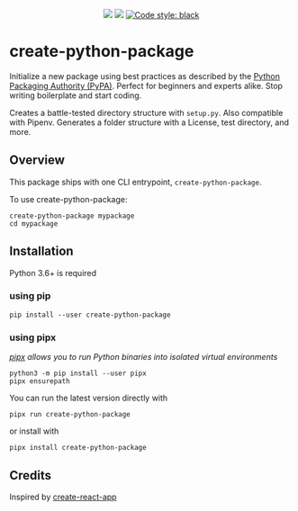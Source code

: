 <p align="center">
<a href="https://travis-ci.org/cs01/create-python-package"><img src="https://travis-ci.org/cs01/create-python-package.svg?branch=master" /></a>

<a href="https://pypi.python.org/pypi/pipx/">
<img src="https://img.shields.io/badge/pypi-0.2.0.2-blue.svg" /></a>
<a href="https://github.com/ambv/black"><img alt="Code style: black" src="https://img.shields.io/badge/code%20style-black-000000.svg"></a>
</p>

# create-python-package
Initialize a new package using best practices as described by the [Python Packaging Authority (PyPA)](https://packaging.python.org/tutorials/packaging-projects/). Perfect for beginners and experts alike. Stop writing boilerplate and start coding.

Creates a battle-tested directory structure with `setup.py`. Also compatible with Pipenv. Generates a folder structure with a License, test directory, and more.

## Overview
This package ships with one CLI entrypoint, `create-python-package`.

To use create-python-package:
```
create-python-package mypackage
cd mypackage
```

## Installation
Python 3.6+ is required

### using pip
```
pip install --user create-python-package
```

### using pipx
*[pipx](https://github.com/pipxproject/pipx) allows you to run Python binaries into isolated virtual environments*
```
python3 -m pip install --user pipx
pipx ensurepath
```

You can run the latest version directly with
```
pipx run create-python-package
```

or install with

```
pipx install create-python-package
```


## Credits
Inspired by [create-react-app](https://github.com/facebook/create-react-app)
